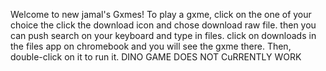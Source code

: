 Welcome to new jamal's Gxmes! To play a gxme, click on the one of your choice the click the download icon and chose download raw file. 
then you can push search on your keyboard and type in files. click on downloads in the files app on chromebook and you will see 
the gxme there. Then, double-click on it to run it. DINO GAME DOES NOT CuRRENTLY WORK
